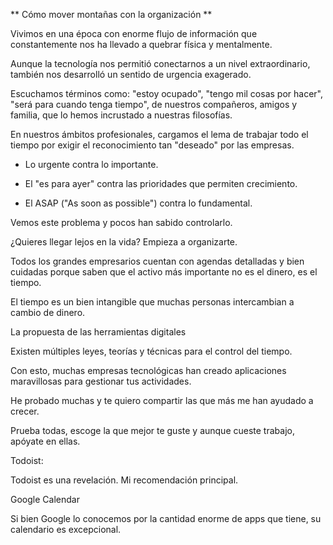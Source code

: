 ** Cómo mover montañas con la organización **

Vivimos en una época con enorme flujo de información que constantemente nos ha llevado a quebrar física y mentalmente.

Aunque la tecnología nos permitió conectarnos a un nivel extraordinario, también nos desarrolló un sentido de urgencia exagerado.

Escuchamos términos como: "estoy ocupado", "tengo mil cosas por hacer", "será para cuando tenga tiempo", de nuestros compañeros, amigos y familia, que lo hemos incrustado a nuestras filosofías.

En nuestros ámbitos profesionales, cargamos el lema de trabajar todo el tiempo por exigir el reconocimiento tan "deseado" por las empresas.

* Lo urgente contra lo importante.

* El "es para ayer" contra las prioridades que permiten crecimiento.

* El ASAP ("As soon as possible") contra lo fundamental.


Vemos este problema y pocos han sabido controlarlo. 

¿Quieres llegar lejos en la vida? Empieza a organizarte.

Todos los grandes empresarios cuentan con agendas detalladas y bien cuidadas porque saben que el activo más importante no es el dinero, es el tiempo.

El tiempo es un bien intangible que muchas personas intercambian a cambio de dinero.

La propuesta de las herramientas digitales

Existen múltiples leyes, teorías y técnicas para el control del tiempo.

Con esto, muchas empresas tecnológicas han creado aplicaciones maravillosas para gestionar tus actividades.

He probado muchas y te quiero compartir las que más me han ayudado a crecer.

Prueba todas, escoge la que mejor te guste y aunque cueste trabajo, apóyate en ellas. 



Todoist: 

Todoist es una revelación. Mi recomendación principal.


Google Calendar

Si bien Google lo conocemos por la cantidad enorme de apps que tiene, su calendario es excepcional.







